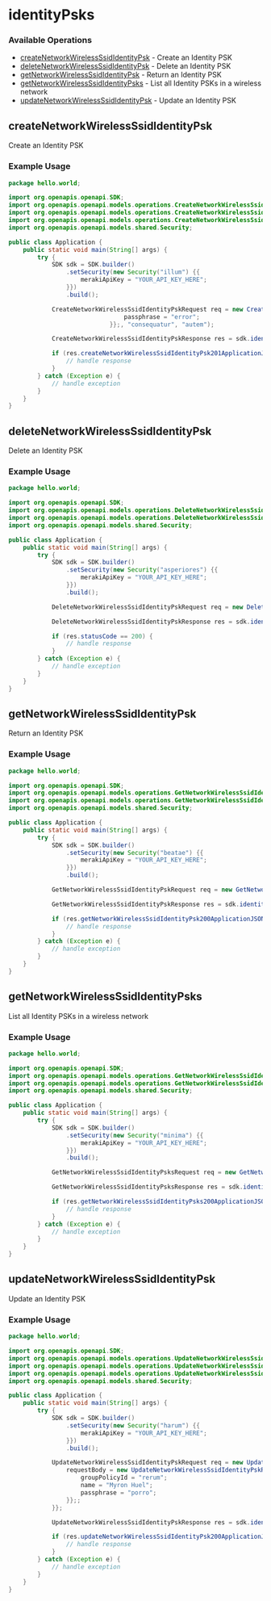 # identityPsks

### Available Operations

* [createNetworkWirelessSsidIdentityPsk](#createnetworkwirelessssididentitypsk) - Create an Identity PSK
* [deleteNetworkWirelessSsidIdentityPsk](#deletenetworkwirelessssididentitypsk) - Delete an Identity PSK
* [getNetworkWirelessSsidIdentityPsk](#getnetworkwirelessssididentitypsk) - Return an Identity PSK
* [getNetworkWirelessSsidIdentityPsks](#getnetworkwirelessssididentitypsks) - List all Identity PSKs in a wireless network
* [updateNetworkWirelessSsidIdentityPsk](#updatenetworkwirelessssididentitypsk) - Update an Identity PSK

## createNetworkWirelessSsidIdentityPsk

Create an Identity PSK

### Example Usage

```java
package hello.world;

import org.openapis.openapi.SDK;
import org.openapis.openapi.models.operations.CreateNetworkWirelessSsidIdentityPskRequest;
import org.openapis.openapi.models.operations.CreateNetworkWirelessSsidIdentityPskRequestBody;
import org.openapis.openapi.models.operations.CreateNetworkWirelessSsidIdentityPskResponse;
import org.openapis.openapi.models.shared.Security;

public class Application {
    public static void main(String[] args) {
        try {
            SDK sdk = SDK.builder()
                .setSecurity(new Security("illum") {{
                    merakiApiKey = "YOUR_API_KEY_HERE";
                }})
                .build();

            CreateNetworkWirelessSsidIdentityPskRequest req = new CreateNetworkWirelessSsidIdentityPskRequest(                new CreateNetworkWirelessSsidIdentityPskRequestBody("omnis", "veniam") {{
                                passphrase = "error";
                            }};, "consequatur", "autem");            

            CreateNetworkWirelessSsidIdentityPskResponse res = sdk.identityPsks.createNetworkWirelessSsidIdentityPsk(req);

            if (res.createNetworkWirelessSsidIdentityPsk201ApplicationJSONObject != null) {
                // handle response
            }
        } catch (Exception e) {
            // handle exception
        }
    }
}
```

## deleteNetworkWirelessSsidIdentityPsk

Delete an Identity PSK

### Example Usage

```java
package hello.world;

import org.openapis.openapi.SDK;
import org.openapis.openapi.models.operations.DeleteNetworkWirelessSsidIdentityPskRequest;
import org.openapis.openapi.models.operations.DeleteNetworkWirelessSsidIdentityPskResponse;
import org.openapis.openapi.models.shared.Security;

public class Application {
    public static void main(String[] args) {
        try {
            SDK sdk = SDK.builder()
                .setSecurity(new Security("asperiores") {{
                    merakiApiKey = "YOUR_API_KEY_HERE";
                }})
                .build();

            DeleteNetworkWirelessSsidIdentityPskRequest req = new DeleteNetworkWirelessSsidIdentityPskRequest("dolore", "ex", "totam");            

            DeleteNetworkWirelessSsidIdentityPskResponse res = sdk.identityPsks.deleteNetworkWirelessSsidIdentityPsk(req);

            if (res.statusCode == 200) {
                // handle response
            }
        } catch (Exception e) {
            // handle exception
        }
    }
}
```

## getNetworkWirelessSsidIdentityPsk

Return an Identity PSK

### Example Usage

```java
package hello.world;

import org.openapis.openapi.SDK;
import org.openapis.openapi.models.operations.GetNetworkWirelessSsidIdentityPskRequest;
import org.openapis.openapi.models.operations.GetNetworkWirelessSsidIdentityPskResponse;
import org.openapis.openapi.models.shared.Security;

public class Application {
    public static void main(String[] args) {
        try {
            SDK sdk = SDK.builder()
                .setSecurity(new Security("beatae") {{
                    merakiApiKey = "YOUR_API_KEY_HERE";
                }})
                .build();

            GetNetworkWirelessSsidIdentityPskRequest req = new GetNetworkWirelessSsidIdentityPskRequest("ex", "tempore", "autem");            

            GetNetworkWirelessSsidIdentityPskResponse res = sdk.identityPsks.getNetworkWirelessSsidIdentityPsk(req);

            if (res.getNetworkWirelessSsidIdentityPsk200ApplicationJSONObject != null) {
                // handle response
            }
        } catch (Exception e) {
            // handle exception
        }
    }
}
```

## getNetworkWirelessSsidIdentityPsks

List all Identity PSKs in a wireless network

### Example Usage

```java
package hello.world;

import org.openapis.openapi.SDK;
import org.openapis.openapi.models.operations.GetNetworkWirelessSsidIdentityPsksRequest;
import org.openapis.openapi.models.operations.GetNetworkWirelessSsidIdentityPsksResponse;
import org.openapis.openapi.models.shared.Security;

public class Application {
    public static void main(String[] args) {
        try {
            SDK sdk = SDK.builder()
                .setSecurity(new Security("minima") {{
                    merakiApiKey = "YOUR_API_KEY_HERE";
                }})
                .build();

            GetNetworkWirelessSsidIdentityPsksRequest req = new GetNetworkWirelessSsidIdentityPsksRequest("asperiores", "magni");            

            GetNetworkWirelessSsidIdentityPsksResponse res = sdk.identityPsks.getNetworkWirelessSsidIdentityPsks(req);

            if (res.getNetworkWirelessSsidIdentityPsks200ApplicationJSONObjects != null) {
                // handle response
            }
        } catch (Exception e) {
            // handle exception
        }
    }
}
```

## updateNetworkWirelessSsidIdentityPsk

Update an Identity PSK

### Example Usage

```java
package hello.world;

import org.openapis.openapi.SDK;
import org.openapis.openapi.models.operations.UpdateNetworkWirelessSsidIdentityPskRequest;
import org.openapis.openapi.models.operations.UpdateNetworkWirelessSsidIdentityPskRequestBody;
import org.openapis.openapi.models.operations.UpdateNetworkWirelessSsidIdentityPskResponse;
import org.openapis.openapi.models.shared.Security;

public class Application {
    public static void main(String[] args) {
        try {
            SDK sdk = SDK.builder()
                .setSecurity(new Security("harum") {{
                    merakiApiKey = "YOUR_API_KEY_HERE";
                }})
                .build();

            UpdateNetworkWirelessSsidIdentityPskRequest req = new UpdateNetworkWirelessSsidIdentityPskRequest("dicta", "necessitatibus", "quidem") {{
                requestBody = new UpdateNetworkWirelessSsidIdentityPskRequestBody() {{
                    groupPolicyId = "rerum";
                    name = "Myron Huel";
                    passphrase = "porro";
                }};;
            }};            

            UpdateNetworkWirelessSsidIdentityPskResponse res = sdk.identityPsks.updateNetworkWirelessSsidIdentityPsk(req);

            if (res.updateNetworkWirelessSsidIdentityPsk200ApplicationJSONObject != null) {
                // handle response
            }
        } catch (Exception e) {
            // handle exception
        }
    }
}
```
